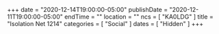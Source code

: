 +++
date = "2020-12-14T19:00:00-05:00"
publishDate = "2020-12-11T19:00:00-05:00"
endTime = ""
location = ""
ncs = [ "KA0LDG" ]
title = "Isolation Net 1214"
categories = [ "Social" ]
dates = [ "Hidden" ]
+++
